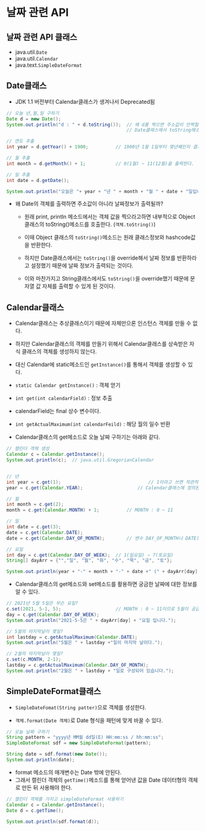 # 날짜 관련 API

## 날짜 관련 API 클래스
- java.util.`Date`
- java.util.`Calendar`
- java.text.`SimpleDateFormat`

## Date클래스
- JDK 1.1 버전부터 Calendar클래스가 생겨나서 Deprecated됨

```java
// 오늘 년,월,일 구하기
Date d = new Date();
System.out.println("d : " + d.toString()); 	// 왜 d를 찍으면 주소값이 안찍힐까? 
                                            // Date클래스에서 toString메소드를 override했기 때문이다.

// 연도 추출
int year = d.getYear() + 1900;			// 1900년 1월 1일부터 몇년째인지 결과를 반환한다.

// 월 추출
int month = d.getMonth() + 1;			// 0(1월) ~ 11(12월)을 출력한다.

// 일 추출
int date = d.getDate();

System.out.println("오늘은 "+ year + "년 " + month + "월 " + date + "일입니다.");
```

- 왜 Date의 객체를 출력하면 주소값이 아니라 날짜정보가 출력될까?

  - 원래 print, println 메소드에서는 객체 값을 찍으라고하면 내부적으로 Object클래스의 toString()메소드를 호출한다. (`객체.toString()`)

  - 이때 Object 클래스의 `toString()`메소드는 원래 클래스정보와 hashcode값을 반환한다.

  - 하지만 Date클래스에서는 `toString()`을 override해서 날짜 정보를 반환하라고 설정했기 때문에 날짜 정보가 출력되는 것이다. 

  - 이와 마찬가지고 String클래스에서도 `toString()`을 override했기 때문에 문자열 값 자체를 출력할 수 있게 된 것이다.

## Calendar클래스
- Calendar클래스는 추상클래스이기 때문에 자체만으론 인스턴스 객체를 만들 수 없다.

- 하지만 Calendar클래스의 객체를 만들기 위해서 Calendar클래스를 상속받은 자식 클래스의 객체를 생성하지 않는다.

- 대신 Calendar에 static메소드인 `getInstance()`를 통해서 객체를 생성할 수 있다.

- `static Calendar getInstance()` : 객체 얻기

- `int get(int calendarField)` : 정보 추출

- calendarField는 final 상수 변수이다.

- `int getActualMaximum(int calendarFeild)` : 해당 월의 일수 반환

- Calendar클래스의 get메소드로 오늘 날짜 구하기는 아래와 같다. 

```java
// 캘린더 객체 생성
Calendar c = Calendar.getInstance();
System.out.println(c); 	// java.util.GregorianCalendar


// 년
int year = c.get(1);						        // 1이라고 쓰면 직관적이지 않음
year = c.get(Calendar.YEAR);				    // Calendar클래스에 정의된 YEAR 상수 변수를 활용하면 직관적임

// 월
int month = c.get(2);
month = c.get(Calendar.MONTH) + 1;			// MONTH : 0 ~ 11

// 일
int date = c.get(3);
date = c.get(Calendar.DATE);	
date = c.get(Calendar.DAY_OF_MONTH);		// 변수 DAY_OF_MONTH나 DATE모두 상수값 5로 저장되어 있음

// 요일
int day = c.get(Calendar.DAY_OF_WEEK);	// 1(일요일) ~ 7(토요일)
String[] dayArr = {"","일", "월", "화", "수", "목", "금", "토"};

System.out.println(year + "-" + month + "-" + date +" (" + dayArr[day] + ")");
```

- Calendar클래스의 get메소드와 set메소드를 활용하면 궁금한 날짜에 대한 정보를 알 수 있다. 

```java
// 2021년 5월 5일은 무슨 요일?
c.set(2021, 5-1, 5);					// MONTH : 0 ~ 11이므로 5월이 궁금하면 4를 매개변수로 넘겨줘야 한다.
day = c.get(Calendar.DAY_OF_WEEK);
System.out.println("2021-5-5은 " + dayArr[day] + "요일 입니다.");

// 5월의 마지막날이 몇일?
int lastday = c.getActualMaximum(Calendar.DATE);
System.out.println("5월은 " + lastday +"일이 마지막 날이다.");

// 2월의 마지막날이 몇일?
c.set(c.MONTH, 2-1);
lastday = c.getActualMaximum(Calendar.DAY_OF_MONTH);
System.out.println("2월은 " + lastday + "일로 구성되어 있습니다.");
```


## SimpleDateFormat클래스

- `SimpleDateFomat(String patter)`으로 객체를 생성한다. 

- `객체.format(Date 객체)`로 Date 형식을 패턴에 맞게 바꿀 수 있다. 

```java
// 오늘 날짜 구하기
String pattern = "yyyy년 MM월 dd일(E) HH:mm:ss / hh:mm:ss";
SimpleDateFormat sdf = new SimpleDateFormat(pattern);

String date = sdf.format(new Date());
System.out.println(date);
```

- format 메소드의 매개변수는 Date 밖에 안된다. 
- 그래서 캘린더 객체의 `getTime()`메소드를 통해 얻어낸 값을 Date 데이터형의 객체로 만든 뒤 사용해야 한다.

```java
// 캘린더 객체를 가지고 simpleDateFormat 사용하기
Calendar c = Calendar.getInstance();
Date d = c.getTime();

System.out.println(sdf.format(d));
```

